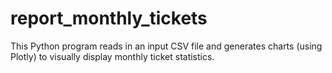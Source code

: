 report_monthly_tickets
======================

This Python program reads in an input CSV file and generates charts (using Plotly) to visually display monthly ticket statistics.
